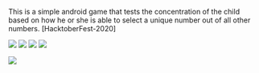 This is a simple android game that tests the concentration of the child based on how he or she is able to select a unique number out of all other numbers. [HacktoberFest-2020]

![](https://github.com/Skill-Class/Tap-The-Unique/blob/master/Android%20Mobile%20%E2%80%93%203.png)
![](https://github.com/Skill-Class/Tap-The-Unique/blob/master/Android%20Mobile%20%E2%80%93%204.png)
![](https://github.com/Skill-Class/Tap-The-Unique/blob/master/Android%20Mobile%20%E2%80%93%206.png)
![](https://github.com/Skill-Class/Tap-The-Unique/blob/master/Android%20Mobile%20%E2%80%93%205.png)


![](https://github.com/Skill-Class/Tap-The-Unique/blob/master/Android%20Mobile%20%E2%80%93%2012.png)

